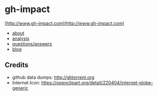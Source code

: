 # gh-impact

[http://www.gh-impact.com](http://www.gh-impact.com)

- [about](http://www.gh-impact.com/pages/about.html)
- [analysis](http://www.gh-impact.com/pages/analysis.html)
- [questions/answers](http://www.gh-impact.com/pages/answers.html)
- [blog](http://www.gh-impact.com/blog.html)

## Credits

- github data dumps: http://ghtorrent.org
- Internet Icon: https://openclipart.org/detail/220404/internet-globe-generic
